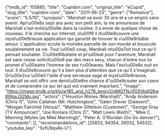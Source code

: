 {"tmdb_id": 105885, "title": "Cupidon.com", "original_title": "eCupid", "slug_title": "cupidon-com", "date": "2011-06-23", "genre": ["Romance"], "score": "5.5/10", "synopsis": "Marshall va avoir 30 ans et a un emploi sans avenir. Apr\u00e8s sept ans avec son petit ami, la vie amoureuse de Marshall s'est enlis\u00e9e dans la routine. Il a envie de quelque chose de nouveau. Il le cherche sur Internet, o\u00f9 il d\u00e9couvre une myst\u00e9rieuse application qui garantit de trouver le v\u00e9ritable amour. L'application scrute la moindre parcelle de son monde et bouscule soudainement sa vie. Tout \u00e0 coup, Marshall re\u00e7oit tout ce qu'il pensait souhaiter. C\u00e9libataire et pr\u00eat pour l'aventure, Marshall est sans cesse sollicit\u00e9 par des mecs sexy, chacun d'entre eux lui promet d'\u00eatre l'homme de ses r\u00eaves. Mais l'exc\u00e8s nuit en tout. Il d\u00e9couvre qu'il a bien plus d'attention que ce qu'il s'imaginait. Gr\u00e2ce \u00e0 l'aide d'une serveuse sage et myst\u00e9rieuse, Marshall se voit offrir une derni\u00e8re chance d'\u00e9couter son coeur et de comprendre ce qui (et qui) est vraiment important.", "image": "https://image.tmdb.org/t/p/w185_and_h278_bestv2/qMQTNJ1lGSjIbdIQ6w8WgsJ32Mu.jpg", "actors": ["Houston Rhines (Marshall)", "Andy Anderson (Chris 1)", "John Callahan (Mr. Hutchington)", "Galen Drever (Dawson)", "Morgan Fairchild (Venus)", "Matthew Gittelson (Customer)", "George Gray (TV Announcer)", "Joe Komara (Chris 2)", "Matt Lewis (Keith)", "Mike C. Manning (Myles (as Mike Manning))", "Peter A. O'Riordan (Go Go dancer)"], "comments": [], "recommandations_id": [25833, 94354, 26032, 54532], "youtube_key": "SxfU9qvAk-U"}